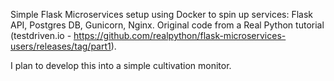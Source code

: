 Simple Flask Microservices setup using Docker to spin up services: Flask API, Postgres DB, Gunicorn, Nginx. Original code from a Real Python tutorial (testdriven.io - https://github.com/realpython/flask-microservices-users/releases/tag/part1).

I plan to develop this into a simple cultivation monitor.

